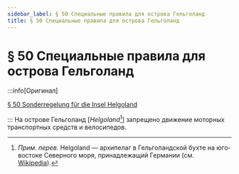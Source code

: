 ```yaml
---
sidebar_label: § 50 Специальные правила для острова Гельголанд
title: § 50 Специальные правила для острова Гельголанд
---
```


<VerifiedTranslationIcon />

# § 50 Специальные правила для острова Гельголанд

:::info[Оригинал]

[§ 50 Sonderregelung für die Insel Helgoland](https://www.gesetze-im-internet.de/stvo_2013/__50.html)

:::
На острове Гельголанд [*Helgoland*[^1]] запрещено движение моторных транспортных средств и велосипедов.

[^1]: *Прим. перев.* Helgoland — архипелаг в Гельголандской бухте на юго-востоке Северного моря, принадлежащий Германии  (см. [Wikipedia](https://de.wikipedia.org/wiki/Helgoland)).